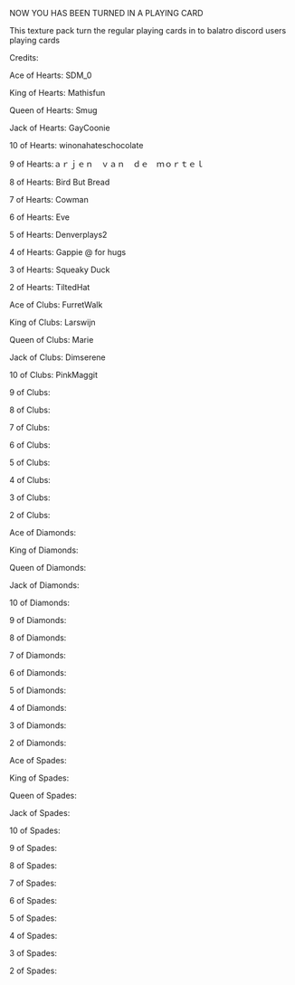 NOW YOU HAS BEEN TURNED IN A PLAYING CARD

This texture pack turn the regular playing cards 
in to balatro discord users playing cards

Credits:

Ace of Hearts: SDM_0

King of Hearts: Mathisfun

Queen of Hearts: Smug

Jack of Hearts: GayCoonie

10 of Hearts: winonahateschocolate

9 of Hearts:ａｒｊｅｎ　ｖａｎ　ｄｅ　ｍｏｒｔｅｌ

8 of Hearts: Bird But Bread

7 of Hearts: Cowman

6 of Hearts: Eve

5 of Hearts: Denverplays2

4 of Hearts: Gappie @ for hugs

3 of Hearts: Squeaky Duck

2 of Hearts: TiltedHat

Ace of Clubs: FurretWalk

King of Clubs: Larswijn

Queen of Clubs: Marie

Jack of Clubs: Dimserene

10 of Clubs: PinkMaggit

9 of Clubs:

8 of Clubs:

7 of Clubs:

6 of Clubs:

5 of Clubs:

4 of Clubs:

3 of Clubs:

2 of Clubs:

Ace of Diamonds:

King of Diamonds:

Queen of Diamonds:

Jack of Diamonds:

10 of Diamonds:

9 of Diamonds:

8 of Diamonds:

7 of Diamonds:

6 of Diamonds:

5 of Diamonds:

4 of Diamonds:

3 of Diamonds:

2 of Diamonds:

Ace of Spades:

King of Spades:

Queen of Spades:

Jack of Spades:

10 of Spades:

9 of Spades:

8 of Spades:

7 of Spades:

6 of Spades:

5 of Spades:

4 of Spades:

3 of Spades:

2 of Spades:



